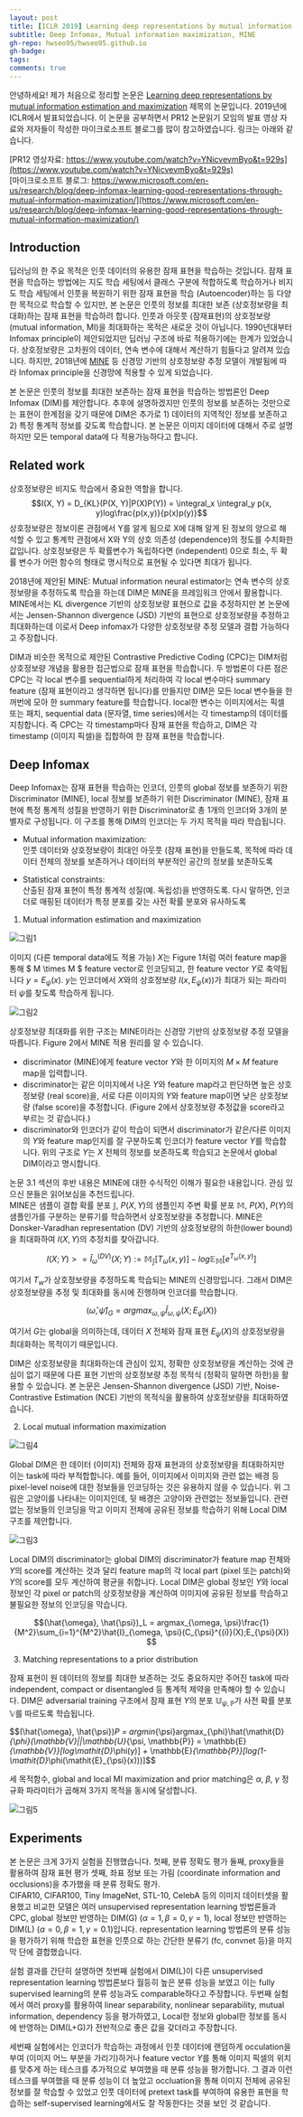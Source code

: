 ```yaml
---
layout: post
title: [ICLR 2019] Learning deep representations by mutual information estimation and maximization
subtitle: Deep Infomax, Mutual information maximization, MINE
gh-repo: hwseo95/hwseo95.github.io
gh-badge: 
tags:
comments: true
---
```


안녕하세요! 제가 처음으로 정리할 논문은 [Learning deep representations by mutual information estimation and maximization](https://arxiv.org/pdf/1808.06670.pdf) 제목의 논문입니다. 2019년에 ICLR에서 발표되었습니다. 이 논문을 공부하면서 PR12 논문읽기 모임의 발표 영상 자료와 저자들이 작성한 마이크로소프트 블로그를 많이 참고하였습니다. 링크는 아래와 같습니다.

[PR12 영상자료: https://www.youtube.com/watch?v=YNicvevmByo&t=929s](https://www.youtube.com/watch?v=YNicvevmByo&t=929s)  
[마이크로소프트 블로그: https://www.microsoft.com/en-us/research/blog/deep-infomax-learning-good-representations-through-mutual-information-maximization/](https://www.microsoft.com/en-us/research/blog/deep-infomax-learning-good-representations-through-mutual-information-maximization/)

## Introduction

딥러닝의 한 주요 목적은 인풋 데이터의 유용한 잠재 표현을 학습하는 것입니다. 
잠재 표현을 학습하는 방법에는 지도 학습 세팅에서 클래스 구분에 적합하도록 학습하거나 비지도 학습 세팅에서 인풋을 복원하기 위한 잠재 표현을 학습 (Autoencoder)하는 등 다양한 목적으로 학습할 수 있지만, 
본 논문은 인풋의 정보를 최대한 보존 (상호정보량을 최대화)하는 잠재 표현을 학습하려 합니다. 
인풋과 아웃풋 (잠재표현)의 상호정보량 (mutual information, MI)을 최대화하는 목적은 새로운 것이 아닙니다. 
1990년대부터 Infomax principle이 제안되었지만 딥러닝 구조에 바로 적용하기에는 한계가 있었습니다.
상호정보량은 고차원의 데이터, 연속 변수에 대해서 계산하기 힘들다고 알려져 있습니다. 
하지만, 2018년에 [MINE](http://proceedings.mlr.press/v80/belghazi18a/belghazi18a.pdf) 등 신경망 기반의 상호정보량 추정 모델이 개발됨에 따라 Infomax principle을 신경망에 적용할 수 있게 되었습니다.

본 논문은 인풋의 정보를 최대한 보존하는 잠재 표현을 학습하는 방법론인 Deep Infomax (DIM)를 제안합니다. 
추후에 설명하겠지만 인풋의 정보를 보존하는 것만으로는 표현이 한계점을 갖기 때문에 DIM은 추가로 1) 데이터의 지역적인 정보를 보존하고 2) 특정 통계적 정보를 갖도록 학습합니다.
본 논문은 이미지 데이터에 대해서 주로 설명하지만 모든 temporal data에 다 적용가능하다고 합니다.

## Related work

상호정보량은 비지도 학습에서 중요한 역할을 합니다. 
$$I(X, Y) = D_{KL}(P(X, Y)|P(X)P(Y)) = \integral_x \integral_y p(x, y)log\frac{p(x,y)}{p(x)p(y)}$$
상호정보량은 정보이론 관점에서 Y를 알게 됨으로 X에 대해 알게 된 정보의 양으로 해석할 수 있고 통계학 관점에서 X와 Y의 상호 의존성 (dependence)의 정도를 수치화한 값입니다. 상호정보량은 두 확률변수가 독립하다면 (independent) 0으로 최소, 두 확률 변수가 어떤 함수의 형태로 명시적으로 표현될 수 있다면 최대가 됩니다.

2018년에 제안된 MINE: Mutual information neural estimator는 연속 변수의 상호정보량을 추정하도록 학습을 하는데 DIM은 MINE을 프레임워크 안에서 활용합니다.
MINE에서는 KL divergence 기반의 상호정보량 표현으로 값을 추정하지만 본 논문에서는 Jensen-Shannon divergence (JSD) 기반의 표현으로 상호정보량을 추정하고 최대화하는데 이로서 Deep infomax가 다양한 상호정보량 추정 모델과 결합 가능하다고 주장합니다.

DIM과 비슷한 목적으로 제안된 Contrastive Predictive Coding (CPC)는 DIM처럼 상호정보량 개념을 활용한 접근법으로 잠재 표현을 학습합니다. 
두 방법론이 다른 점은 CPC는 각 local 변수를 sequential하게 처리하여 각 local 변수마다 summary feature (잠재 표현이라고 생각하면 됩니다)를 만들지만 DIM은 모든 local 변수들을 한꺼번에 모아 한 summary feature를 학습합니다.
local한 변수는 이미지에서는 픽셀 또는 패치, sequential data (문자열, time series)에서는 각 timestamp의 데이터를 지칭합니다. 
즉 CPC는 각 timestamp마다 잠재 표현을 학습하고, DIM은 각 timestamp (이미지 픽셀)을 집합하여 한 잠재 표현을 학습합니다.

## Deep Infomax

Deep Infomax는 잠재 표현을 학습하는 인코더, 인풋의 global 정보를 보존하기 위한 Discriminator (MINE), local 정보를 보존하기 위한 Discriminator (MINE), 잠재 표현에 특정 통계적 성질을 반영하기 위한 Discriminator로 총 1개의 인코더와 3개의 분별자로 구성됩니다.
이 구조를 통해 DIM의 인코더는 두 가지 목적을 따라 학습됩니다.

- Mutual information maximization:   
  인풋 데이터와 상호정보량이 최대인 아웃풋 (잠재 표현)을 만들도록, 목적에 따라 데이터 전체의 정보를 보존하거나 데이터의 부분적인 공간의 정보를 보존하도록

- Statistical constraints:   
  산출된 잠재 표현이 특정 통계적 성질(예. 독립성)을 반영하도록. 다시 말하면, 인코더로 매핑된 데이터가 특정 분포를 갖는 사전 확률 분포와 유사하도록

1. Mutual information estimation and maximization

![그림1](https://hwseo95.github.io/assets/img/Article_review/Representation_learning/deepinfomax_fig1.png)

이미지 (다른 temporal data에도 적용 가능) $X$는 Figure 1처럼 여러 feature map을 통해 $ M \times M $ feature vector로 인코딩되고, 한 feature vector $Y$로 축약됩니다 $y=E_\psi(x)$. $y$는 인코더에서 $X$와의 상호정보량 $I(x, E_\psi(x))$가 최대가 되는 파라미터 $\psi$를 찾도록 학습하게 됩니다. 

![그림2](https://hwseo95.github.io/assets/img/Article_review/Representation_learning/deepinfomax_fig2.png)

상호정보량 최대화를 위한 구조는 MINE이라는 신경망 기반의 상호정보량 추정 모델을 따릅니다. Figure 2에서 MINE 적용 원리를 알 수 있습니다. 
- discriminator (MINE)에게 feature vector $Y$와 한 이미지의 $M \times M$ feature map을 입력합니다. 
- discriminator는 같은 이미지에서 나온 $Y$와 feature map라고 판단하면 높은 상호정보량 (real score)을, 서로 다른 이미지의 $Y$와 feature map이면 낮은 상호정보량 (false score)을 추정합니다. (Figure 2에서 상호정보량 추정값을 score라고 부르는 것 같습니다.)
- discriminator와 인코더가 같이 학습이 되면서 discriminator가 같은/다른 이미지의 $Y$와 feature map인지를 잘 구분하도록 인코더가 feature vector $Y$를 학습합니다.
위의 구조로 $Y$는 $X$ 전체의 정보를 보존하도록 학습되고 논문에서 global DIM이라고 명시합니다.

논문 3.1 섹션의 후반 내용은 MINE에 대한 수식적인 이해가 필요한 내용입니다. 관심 있으신 분들은 읽어보심을 추천드립니다.  
MINE은 샘플이 결합 확률 분포 $\mathbb {J}$, $P(X, Y)$의 샘플인지 주변 확률 분포 $\mathbb{M}$, $P(X)$, $P(Y)$의 샘플인가를 구분하는 분류기를 학습하면서 상호정보량을 추정합니다. MINE은 Donsker-Varadhan representation (DV) 기반의 상호정보량의 하한(lower bound)을 최대화하여 $I(X, Y)$의 추정치를 찾아갑니다. 

$$I(X;Y)>= \hat{I}_\omega^(DV)(X;Y):=\mathbb{M}_\mathbb{J}[T_\omega(x, y)] - log\mathbb{E}_\mathbb{M}[e^{T_\omega(x,y)}]$$

여기서 $T_w$가 상호정보량을 추정하도록 학습되는 MINE의 신경망입니다.
그래서 DIM은 상호정보량을 추정 및 최대화를 동시에 진행하며 인코더를 학습합니다. 

$$(\hat{\omega}, \hat{\psi})_G = argmax_{\omega, \psi}\hat{I}_{\omega, \psi}(X;E_{\psi}(X))$$

여기서 $G$는 global을 의미하는데, 데이터 $X$ 전체와 잠재 표현 $E_\psi(X)$의 상호정보량을 최대화하는 목적이기 때문입니다.

DIM은 상호정보량을 최대화하는데 관심이 있지, 정확한 상호정보량을 계산하는 것에 관심이 없기 때문에 다른 표현 기반의 상호정보량 추정 목적식 (정확히 말하면 하한)을 활용할 수 있습니다. 본 논문은 Jensen-Shannon divergence (JSD) 기반, Noise-Contrastive Estimation (NCE) 기반의 목적식을 활용하여 상호정보량을 최대화하였습니다. 

2. Local mutual information maximization

![그림4](https://hwseo95.github.io/assets/img/Article_review/Representation_learning/deepinfomax_fig4.png)

Global DIM은 한 데이터 (이미지) 전체와 잠재 표현과의 상호정보량을 최대화하지만 이는 task에 따라 부적합합니다. 예를 들어, 이미지에서 이미지와 관련 없는 배경 등 pixel-level noise에 대한 정보들을 인코딩하는 것은 유용하지 않을 수 있습니다. 위 그림은 고양이를 나타내는 이미지인데, 뒷 배경은 고양이와 관련없는 정보들입니다. 관련없는 정보들의 인코딩을 막고 이미지 전체에 공유된 정보를 학습하기 위해 Local DIM 구조를 제안합니다.

![그림3](https://hwseo95.github.io/assets/img/Article_review/Representation_learning/deepinfomax_fig3.png)

Local DIM의 discriminator는 global DIM의 discriminator가 feature map 전체와 $Y$의 score를 계산하는 것과 달리 feature map의 각 local part (pixel 또는 patch)와 $Y$의 score를 모두 계산하여 평균을 취합니다. Local DIM은 global 정보인 $Y$와 local 정보인 각 pixel or patch의 상호정보량을 계산하여 이미지에 공유된 정보를 학습하고 불필요한 정보의 인코딩을 막습니다. 

$$(\hat{\omega}, \hat{\psi})_L = argmax_{\omega, \psi}\frac{1}{M^2}\sum_{i=1}^{M^2}\hat{I}_{\omega, \psi}(C_{\psi}^{(i)}(X);E_{\psi}(X)) $$

3. Matching representations to a prior distribution

잠재 표현이 원 데이터의 정보를 최대한 보존하는 것도 중요하지만 주어진 task에 따라 independent, compact or disentangled 등 통계적 제약을 만족해야 할 수 있습니다. DIM은 adversarial training 구조에서 잠재 표현 $Y$의 분포 $\mathbb{U}_{\psi, \mathbb{P}}$가 사전 확률 분포 $\mathbb{V}$를 따르도록 학습됩니다.

$$(\hat{\omega}, \hat{\psi})_P = argmin_{\psi}argmax_{\phi}\hat{\mathit{D}_{\phi}(\mathbb{V}||\mathbb{U}_{\psi, \mathbb{P}} = \mathbb{E}_{\mathbb{V}}[log\mathit{D}_\phi(y)] + \mathbb{E}_{\mathbb{P}}[log(1-\mathit{D}_\phi(\mathit{E}_{\psi}(x)))]$$

세 목적함수, global and local MI maximization and prior matching은 $\alpha$, $\beta$, $\gamma$ 정규화 파라미터가 곱해져 3가지 목적을 동시에 달성합니다.

![그림5](https://hwseo95.github.io/assets/img/Article_review/Representation_learning/deepinfomax_fig5.png)

## Experiments

본 논문은 크게 3가지 실험을 진행했습니다. 첫째, 분류 정확도 평가 둘째, proxy들을 활용하여 잠재 표현 평가 셋째, 좌표 정보 또는 가림 (coordinate information and occlusions)을 추가했을 때 분류 정확도 평가.  
CIFAR10, CIFAR100, Tiny ImageNet, STL-10, CelebA 등의 이미지 데이터셋을 활용했고 비교한 모델은 여러 unsupervised representation learning 방법론들과 CPC, global 정보만 반영하는 DIM(G) ($\alpha=1, \beta=0, \gamma=1$), local 정보만 반영하는 DIM(L) ($\alpha=0, \beta=1, \gamma=0.1$)입니다. representation learning 방법론의 분류 성능을 평가하기 위해 학습한 표현을 인풋으로 하는 간단한 분류기 (fc, convnet 등)을 마지막 단에 결합했습니다.

실험 결과를 간단히 설명하면 첫번째 실험에서 DIM(L)이 다른 unsupervised representation learning 방법론보다 월등히 높은 분류 성능을 보였고 이는 fully supervised learning의 분류 성능과도 comparable하다고 주장합니다. 두번째 실험에서 여러 proxy를 활용하여 linear separability, nonlinear separability, mutual information, dependency 등을 평가하였고, Local한 정보와 global한 정보를 동시에 반영하는 DIM(L+G)가 전반적으로 좋은 값을 갖더라고 주장합니다. 

세번째 실험에서는 인코더가 학습하는 과정에서 인풋 데이터에 랜덤하게 occulation을 부여 (이미지 어느 부분을 가리기)하거나 feature vector $Y$를 통해 이미지 픽셀의 위치를 맞추게 하는 테스크를 추가적으로 부여했을 때 분류 성능을 평가합니다. 그 결과 이런 테스크를 부여했을 때 분류 성능이 더 높았고 occluation을 통해 이미지 전체에 공유된 정보를 잘 학습할 수 있었고 인풋 데이터에 pretext task를 부여하여 유용한 표현을 학습하는 self-supervised learning에서도 잘 작동한다는 것을 보인 것 같습니다.







